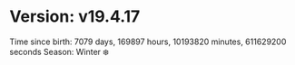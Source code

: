 # Version: v19.4.17
Time since birth: 7079 days, 169897 hours, 10193820 minutes, 611629200 seconds
Season: Winter ❄️

